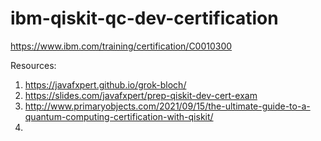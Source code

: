 # ibm-qiskit-qc-dev-certification  

https://www.ibm.com/training/certification/C0010300  

Resources: 
1. https://javafxpert.github.io/grok-bloch/  
2. https://slides.com/javafxpert/prep-qiskit-dev-cert-exam  
3. http://www.primaryobjects.com/2021/09/15/the-ultimate-guide-to-a-quantum-computing-certification-with-qiskit/  
4. 
